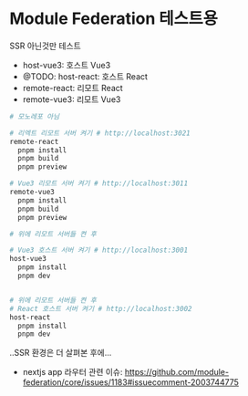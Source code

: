 # Module Federation 테스트용

SSR 아닌것만 테스트

- host-vue3: 호스트 Vue3
- @TODO: host-react: 호스트 React
- remote-react: 리모트 React
- remote-vue3: 리모트 Vue3

```sh
# 모노레포 아님

# 리엑트 리모트 서버 켜기 # http://localhost:3021
remote-react
  pnpm install
  pnpm build
  pnpm preview

# Vue3 리모트 서버 켜기 # http://localhost:3011
remote-vue3
  pnpm install
  pnpm build
  pnpm preview

# 위에 리모트 서버들 켠 후

# Vue3 호스트 서버 켜기 # http://localhost:3001
host-vue3
  pnpm install
  pnpm dev


# 위에 리모트 서버들 켠 후
# React 호스트 서버 켜기 # http://localhost:3002
host-react
  pnpm install
  pnpm dev

```

..SSR 환경은 더 살펴본 후에...

- nextjs app 라우터 관련 이슈: https://github.com/module-federation/core/issues/1183#issuecomment-2003744775
